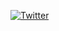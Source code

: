 [![Twitter](https://badgen.net/badge/icon/twitter?icon=twitter&label)](https://twitter.com/sahashansira)

